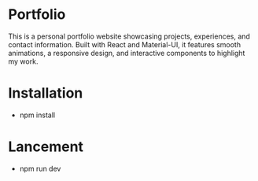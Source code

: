 # Portfolio

This is a personal portfolio website showcasing projects, experiences, and contact information. Built with React and Material-UI, it features smooth animations, a responsive design, and interactive components to highlight my work.

# Installation

- npm install

# Lancement

- npm run dev
